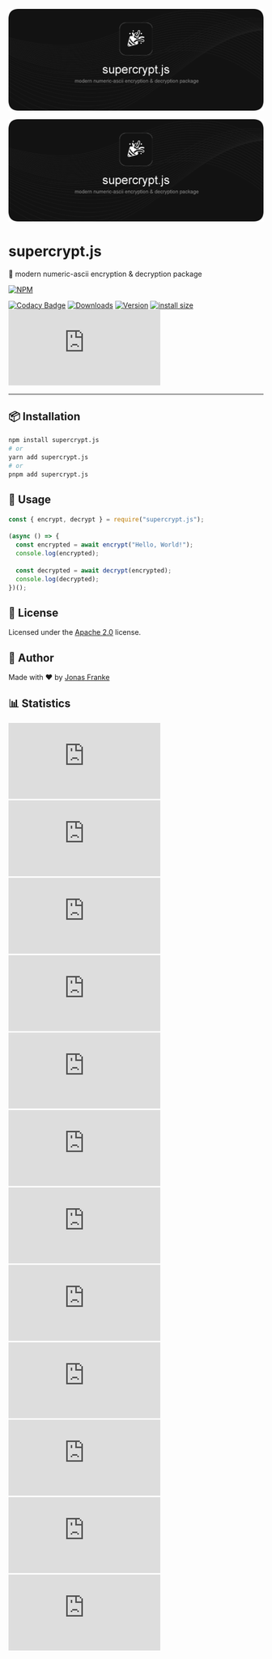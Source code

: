 ![supercrypt.js](https://raw.githubusercontent.com/binary-blazer/repo-svgs/main/out/supercrypt.js/image.svg)

![supercrypt.js](https://raw.githubusercontent.com/binary-blazer/repo-svgs/main/out/supercrypt.js/image.svg)

# supercrypt.js

🎉 modern numeric-ascii encryption &amp; decryption package

[![NPM](https://nodei.co/npm/supercrypt.js.png)]([https:/nodei.co/npm/supercrypt.js)

[![Codacy Badge](https://app.codacy.com/project/badge/Grade/7dd9288acdc94dacaa11ad80f36a9bd3)](https://www.codacy.com/gh/supercrypt.js/dashboard?utm_source=github.com&utm_medium=referral&utm_content=supercrypt.js&utm_campaign=Badge_Grade) [![Downloads](https://img.shields.io/npm/dt/supercrypt.js.svg?color=3884FF)](https://www.npmjs.com/package/supercrypt.js) [![Version](https://img.shields.io/npm/v/supercrypt.js.svg?color=3884FF&label=version)](https://www.npmjs.com/package/supercrypt.js) [![install size](https://packagephobia.com/badge?p=supercrypt.js)](https://packagephobia.com/result?p=supercrypt.js) ![node](https://img.shields.io/node/v/supercrypt.js)

---

## 📦 Installation

```bash
npm install supercrypt.js
# or
yarn add supercrypt.js
# or
pnpm add supercrypt.js
```

## 📖 Usage

```javascript
const { encrypt, decrypt } = require("supercrypt.js");

(async () => {
  const encrypted = await encrypt("Hello, World!");
  console.log(encrypted);

  const decrypted = await decrypt(encrypted);
  console.log(decrypted);
})();
```

## 📄 License

Licensed under the [Apache 2.0](https://github.com/binary-blazer/supercrypt.js/blob/main/LICENSE) license.

## 📝 Author

Made with ❤️ by [Jonas Franke](https://github.com/binary-blazer)

## 📊 Statistics

![npm](https://img.shields.io/npm/dw/supercrypt.js?color=3884FF) ![GitHub](https://img.shields.io/github/stars/binary-blazer/supercrypt.js?color=3884FF) ![GitHub](https://img.shields.io/github/forks/binary-blazer/supercrypt.js?color=3884FF) ![GitHub](https://img.shields.io/github/issues/binary-blazer/supercrypt.js?color=3884FF) ![GitHub](https://img.shields.io/github/license/binary-blazer/supercrypt.js?color=3884FF) ![GitHub](https://img.shields.io/github/package-json/v/binary-blazer/supercrypt.js?color=3884FF) ![GitHub](https://img.shields.io/github/last-commit/binary-blazer/supercrypt.js?color=3884FF) ![GitHub](https://img.shields.io/github/languages/code-size/binary-blazer/supercrypt.js?color=3884FF) ![GitHub](https://img.shields.io/github/languages/top/binary-blazer/supercrypt.js?color=3884FF) ![GitHub](https://img.shields.io/github/contributors/binary-blazer/supercrypt.js?color=3884FF) ![GitHub](https://img.shields.io/github/repo-size/binary-blazer/supercrypt.js?color=3884FF) ![GitHub](https://img.shields.io/github/commit-activity/m/binary-blazer/supercrypt.js?color=3884FF)
